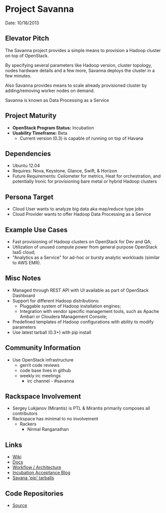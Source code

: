 # Project Savanna 

Date: 10/18/2013

## Elevator Pitch

The Savanna project provides a simple means to provision a Hadoop cluster on
top of OpenStack.

By specifying several parameters like Hadoop version, cluster topology, nodes
hardware details and a few more, Savanna deploys the cluster in a few minutes.

Also Savanna provides means to scale already provisioned cluster 
by adding/removing worker nodes on demand.

Savanna is known as Data Processing as a Service

## Project Maturity
* **OpenStack Program Status:** Incubation
* **Usability Timeframe:** Beta
  * Current version (0.3) is capable of running on top of Havana

## Dependencies
* Ubuntu 12.04
* Requires: Nova, Keystone, Glance, Swift, & Horizon
* Future Requirements: Ceilometer for metrics, Heat for orchestration, and
potentially Ironic for provisioning bare metal or hybrid Hadoop clusters

## Persona Target
* Cloud User wants to analyze big data aka map/reduce type jobs
* Cloud Provider wants to offer Hadoop Data Processing as a Service
  
## Example Use Cases
* Fast provisioning of Hadoop clusters on OpenStack for Dev and QA;
* Utilization of unused compute power from general purpose OpenStack IaaS
  cloud;
* "Analytics as a Service" for ad-hoc or bursty analytic workloads (similar to
  AWS EMR).

## Misc Notes
* Managed through REST API with UI available as part of OpenStack Dashboard
* Support for different Hadoop distributions:
    * Pluggable system of Hadoop installation engines;
    * Integration with vendor specific management tools, such as Apache Ambari or
    Cloudera Management Console;
* Predefined templates of Hadoop configurations with ability to modify
parameters
* Use latest tarball (0.3+) with pip install 

## Community Information
* Use OpenStack infrastructure
  * gerrit code reviews
  * code base lives in github
  * weekly irc meetings
      * irc channel - #savanna

## Rackspace Involvement
* Sergey Lukjanov (Mirantis) is PTL & Mirantis primarily composes all
contributors
* Rackspace has minimal to no involvement
    * Rackers
        * Nirmal Ranganathan

## Links
* [Wiki](https://wiki.openstack.org/wiki/Savanna)
* [Docs](https://savanna.readthedocs.org/en/latest/)
* [Workflow / Architecture](https://savanna.readthedocs.org/en/latest/overview.html#general-workflow)
* [Incubation Acceptance Blog](https://www.mirantis.com/blog/savanna-accepted-into-openstack-incubation/)
* [Savana 'pip' tarballs](http://tarballs.openstack.org/savanna/)

## Code Repositories
* [Source](https://github.com/search?q=%40openstack+savanna)
